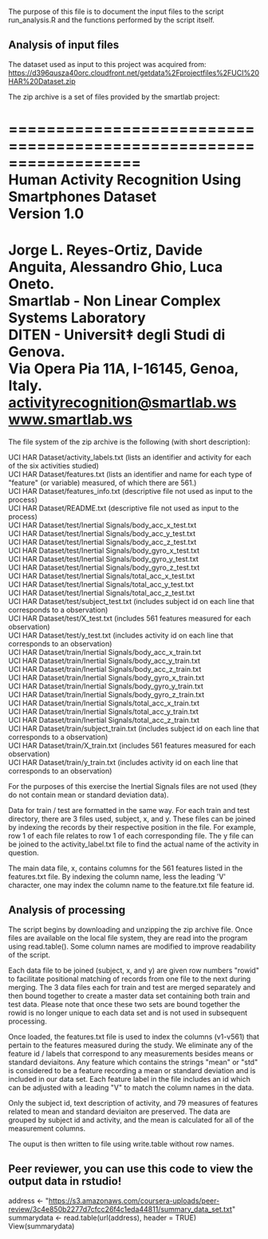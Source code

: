 The purpose of this file is to document the input files to the script run_analysis.R and the functions performed by the script itself.  

## Analysis of input files

The dataset used as input to this project was acquired from:  
https://d396qusza40orc.cloudfront.net/getdata%2Fprojectfiles%2FUCI%20HAR%20Dataset.zip

The zip archive is a set of files provided by the smartlab project:  

==================================================================  
Human Activity Recognition Using Smartphones Dataset  
Version 1.0  
==================================================================  
Jorge L. Reyes-Ortiz, Davide Anguita, Alessandro Ghio, Luca Oneto.  
Smartlab - Non Linear Complex Systems Laboratory  
DITEN - Universit‡ degli Studi di Genova.  
Via Opera Pia 11A, I-16145, Genoa, Italy.  
activityrecognition@smartlab.ws  
www.smartlab.ws  
==================================================================  

The file system of the zip archive is the following (with short description):  

UCI HAR Dataset/activity_labels.txt (lists an identifier and activity for each of the six activities studied)  
UCI HAR Dataset/features.txt (lists an identifier and name for each type of "feature" (or variable) measured, of which there are 561.)  
UCI HAR Dataset/features_info.txt (descriptive file not used as input to the process)  
UCI HAR Dataset/README.txt (descriptive file not used as input to the process)  
UCI HAR Dataset/test/Inertial Signals/body_acc_x_test.txt  
UCI HAR Dataset/test/Inertial Signals/body_acc_y_test.txt  
UCI HAR Dataset/test/Inertial Signals/body_acc_z_test.txt  
UCI HAR Dataset/test/Inertial Signals/body_gyro_x_test.txt  
UCI HAR Dataset/test/Inertial Signals/body_gyro_y_test.txt  
UCI HAR Dataset/test/Inertial Signals/body_gyro_z_test.txt  
UCI HAR Dataset/test/Inertial Signals/total_acc_x_test.txt  
UCI HAR Dataset/test/Inertial Signals/total_acc_y_test.txt  
UCI HAR Dataset/test/Inertial Signals/total_acc_z_test.txt  
UCI HAR Dataset/test/subject_test.txt (includes subject id on each line that corresponds to a observation)  
UCI HAR Dataset/test/X_test.txt (includes 561 features measured for each observation)  
UCI HAR Dataset/test/y_test.txt (includes activity id on each line that corresponds to an observation)  
UCI HAR Dataset/train/Inertial Signals/body_acc_x_train.txt  
UCI HAR Dataset/train/Inertial Signals/body_acc_y_train.txt  
UCI HAR Dataset/train/Inertial Signals/body_acc_z_train.txt  
UCI HAR Dataset/train/Inertial Signals/body_gyro_x_train.txt  
UCI HAR Dataset/train/Inertial Signals/body_gyro_y_train.txt  
UCI HAR Dataset/train/Inertial Signals/body_gyro_z_train.txt  
UCI HAR Dataset/train/Inertial Signals/total_acc_x_train.txt  
UCI HAR Dataset/train/Inertial Signals/total_acc_y_train.txt  
UCI HAR Dataset/train/Inertial Signals/total_acc_z_train.txt  
UCI HAR Dataset/train/subject_train.txt (includes subject id on each line that corresponds to a observation)  
UCI HAR Dataset/train/X_train.txt (includes 561 features measured for each observation)  
UCI HAR Dataset/train/y_train.txt (includes activity id on each line that corresponds to an observation)  

For the purposes of this exercise the Inertial Signals files are not used (they do not contain mean or standard deviation data).  

Data for train / test are formatted in the same way.  For each train and test directory, there are 3 files used, subject, x, and y.  These files can be joined by indexing the records by their respective position in the file.  For example, row 1 of each file relates to row 1 of each corresponding file.  The y file can be joined to the activity_label.txt file to find the actual name of the activity in question.

The main data file, x, contains columns for the 561 features listed in the features.txt file.  By indexing the column name, less the leading 'V' character, one may index the column name to the feature.txt file feature id.

## Analysis of processing

The script begins by downloading and unzipping the zip archive file.  Once files are available on the local file system, they are read into the program using read.table().  Some column names are modified to improve readability of the script.  

Each data file to be joined (subject, x, and y) are given row numbers "rowid" to facilitate positional matching of records from one file to the next during merging.  The 3 data files each for train and test are merged separately and then bound together to create a master data set containing both train and test data.  Please note that once these two sets are bound together the rowid is no longer unique to each data set and is not used in subsequent processing.  

Once loaded, the features.txt file is used to index the columns (v1-v561) that pertain to the features measured during the study.  We eliminate any of the feature id / labels that correspond to any measurements besides means or standard deviaitons. Any feature which contains the strings "mean" or "std" is considered to be a feature recording a mean or standard deviation and is included in our data set.  Each feature label in the file includes an id which can be adjusted with a leading "V" to match the column names in the data.  

Only the subject id, text description of activity, and 79 measures of features related to mean and standard deviaiton are preserved.  The data are grouped by subject id and activity, and the mean is calculated for all of the measurement columns.

The ouput is then written to file using write.table without row names.

## Peer reviewer, you can use this code to view the output data in rstudio!

address <- "https://s3.amazonaws.com/coursera-uploads/peer-review/3c4e850b2277d7cfcc26f4c1eda44811/summary_data_set.txt"
summarydata <- read.table(url(address), header = TRUE) 
View(summarydata)
